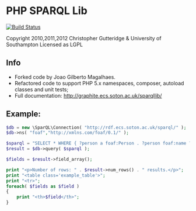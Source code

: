 # PHP SPARQL Lib
[![Build Status](https://travis-ci.org/byjg/PHP-SPARQL-Lib.svg?branch=master)](https://travis-ci.org/byjg/PHP-SPARQL-Lib)

Copyright 2010,2011,2012 Christopher Gutteridge & University of Southampton
Licensed as LGPL

## Info
* Forked code by Joao Gilberto Magalhaes.
* Refactored code to support PHP 5.x namespaces, composer, autoload classes and unit tests;
* Full documentation: http://graphite.ecs.soton.ac.uk/sparqllib/

## Example:

```php
$db = new \SparQL\Connection( "http://rdf.ecs.soton.ac.uk/sparql/" );
$db->ns( "foaf","http://xmlns.com/foaf/0.1/" );

$sparql = "SELECT * WHERE { ?person a foaf:Person . ?person foaf:name ?name } LIMIT 5";
$result = $db->query( $sparql );

$fields = $result->field_array();

print "<p>Number of rows: " . $result->num_rows() . " results.</p>";
print "<table class='example_table'>";
print "<tr>";
foreach( $fields as $field )
{
	print "<th>$field</th>";
}
```


